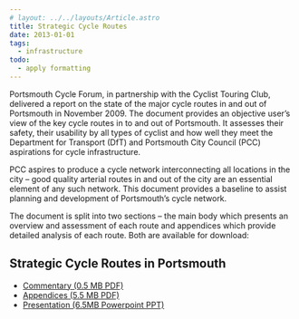 ```yaml
---
# layout: ../../layouts/Article.astro
title: Strategic Cycle Routes
date: 2013-01-01
tags:
  - infrastructure
todo:
  - apply formatting
---
```


Portsmouth Cycle Forum, in partnership with the Cyclist Touring Club, delivered a report on the state of the major cycle routes in and out of Portsmouth in November 2009.  The document provides an objective user’s view of the key cycle routes in to and out of Portsmouth. It assesses their safety, their usability by all types of cyclist and how well they meet the Department for Transport (DfT) and Portsmouth City Council (PCC) aspirations for cycle infrastructure.

PCC aspires to produce a cycle network interconnecting all locations in the city – good quality arterial routes in and out of the city are an essential element of any such network. This document provides a baseline to assist planning and development of Portsmouth’s cycle network.

The document is split into two sections – the main body which presents an overview and assessment of each route and appendices which provide detailed analysis of each route. Both are available for download:

## Strategic Cycle Routes in Portsmouth
* [Commentary (0.5 MB PDF)](/public/assets/docs/cycle_route_commentary_v1.0_main_body.pdf)
* [Appendices (5.5 MB PDF)](/public/assets/docs/cycle_route_commentary_v1.0_appendices.pdf)
* [Presentation (6.5MB Powerpoint PPT)](/public/assets/pres/strategic_routes_pcc_14_Apr.ppt)
